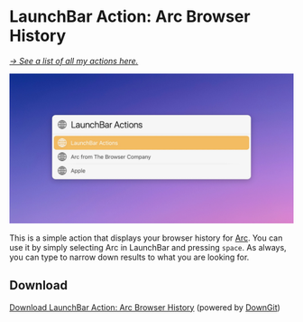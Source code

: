 # LaunchBar Action: Arc Browser History

*[→ See a list of all my actions here.](https://ptujec.github.io/launchbar)* 

<img src="01.jpg" width="820"/>

This is a simple action that displays your browser history for [Arc](https://arc.net/). You can use it by simply selecting Arc in LaunchBar and pressing `space`. As always, you can type to narrow down results to what you are looking for. 

## Download
[Download LaunchBar Action: Arc Browser History](https://minhaskamal.github.io/DownGit/#/home?url=https://github.com/Ptujec/LaunchBar/tree/master/Arc-History) (powered by [DownGit](https://github.com/MinhasKamal/DownGit))